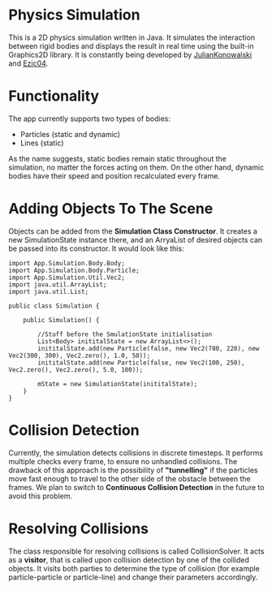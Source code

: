 # Physics Simulation
This is a 2D physics simulation written in Java. It simulates the interaction between rigid bodies and displays the result in real time using the built-in Graphics2D library. It is constantly being developed by [JulianKonowalski](https://github.com/JulianKonowalski) and [Ezic04](https://github.com/Ezic04).

# Functionality
The app currently supports two types of bodies:
* Particles (static and dynamic)
* Lines (static)

As the name suggests, static bodies remain static throughout the simulation, no matter the forces acting on them. On the other hand, dynamic bodies have their speed and position recalculated every frame.

# Adding Objects To The Scene
Objects can be added from the **Simulation Class Constructor**. It creates a new SimulationState instance there, and an ArryaList of desired objects can be passed into its constructor. It would look like this:
```
import App.Simulation.Body.Body;
import App.Simulation.Body.Particle;
import App.Simulation.Util.Vec2;
import java.util.ArrayList;
import java.util.List;

public class Simulation {

    public Simulation() {

        //Stuff before the SmulationState initialisation
        List<Body> inititalState = new ArrayList<>();
        inititalState.add(new Particle(false, new Vec2(780, 220), new Vec2(300, 300), Vec2.zero(), 1.0, 50));
        inititalState.add(new Particle(false, new Vec2(100, 250), Vec2.zero(), Vec2.zero(), 5.0, 100));

        mState = new SimulationState(inititalState);
    }
}
``` 

# Collision Detection
Currently, the simulation detects collisions in discrete timesteps. It performs multiple checks every frame, to ensure no unhandled collisions. The drawback of this approach is the possibility of **"tunnelling"** if the particles move fast enough to travel to the other side of the obstacle between the frames. We plan to switch to **Continuous Collision Detection** in the future to avoid this problem.

# Resolving Collisions
The class responsible for resolving collisions is called CollisionSolver. It acts as a **visitor**, that is called upon collision detection by one of the collided objects. It visits both parties to determine the type of collision (for example particle-particle or particle-line) and change their parameters accordingly.
